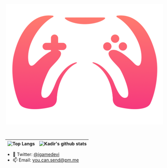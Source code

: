 <p align="center" >
  <img src="https://github.com/IGameDevI/igamedevi/blob/master/RGB_AI.png"  alt="logo" width=500px>
</p>



<br>

| ![Top Langs](https://github-readme-stats.vercel.app/api/top-langs/?username=igamedevi&hide_langs_below=1&hide_border=true&hide=html,java,shaderlab,hlsl,c%23&langs_count=7&show_icons=true&title_color=0A84FF&icon_color=3080ed&text_color=000000&bg_color=120,FBFDFF,DEE4F1)| ![Kadir's github stats](https://github-readme-stats.vercel.app/api/?username=igamedevi&show_icons=true&title_color=0A84FF&icon_color=3080ed&text_color=000000&bg_color=120,FBFDFF,DEE4F1&hide_border=true&count_private=true) |
|------------------------------------------------------------------------------------------------------------|------------------------------------------------------------------------------------------------------------------------------------------------------------------------------------------------------------------|




- 💬 Twitter: <a href="https://www.twitter.com/igamedevi">@igamedevi</a>
- 📫 Email: you.can.send@pm.me
